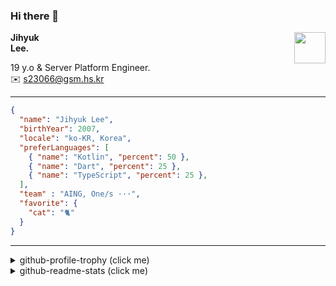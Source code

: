 ### Hi there 👋
<img src="https://github.githubassets.com/images/mona-loading-default.gif" width="50px" align="right">
</a>

**Jihyuk\
Lee.**

19 y.o & Server Platform Engineer.\
✉️ <s23066@gsm.hs.kr>

---

```json
{
  "name": "Jihyuk Lee",
  "birthYear": 2007,
  "locale": "ko-KR, Korea",
  "preferLanguages": [
    { "name": "Kotlin", "percent": 50 },
    { "name": "Dart", "percent": 25 },
    { "name": "TypeScript", "percent": 25 },
  ],
  "team" : "AING, One/s ···",
  "favorite": {
    "cat": "🐈"
  }
}
```
---
<details>
  <summary>github-profile-trophy (click me)</summary>
  
![](https://github-profile-trophy.vercel.app/?username=withJihyuk&row=1&column=8&theme=nord)
  
</details>
<details>
  <summary>github-readme-stats (click me)</summary>
  
<!--START_SECTION:waka-->
![Code Time](http://img.shields.io/badge/Code%20Time-948%20hrs%2021%20mins-blue)

![Lines of code](https://img.shields.io/badge/%EC%A0%80%EB%8A%94%20%EC%97%AC%ED%83%9C%EA%B9%8C%EC%A7%80%20-599.3%20thousand%20%EC%A4%84%EC%9D%98%20%EC%BD%94%EB%93%9C%EB%A5%BC%20%EC%9E%91%EC%84%B1%ED%96%88%EC%96%B4%EC%9A%94.-blue)

**저는 아침형 인간이에요. 🐤** 

```text
🌞 아침                     864 commits         █████░░░░░░░░░░░░░░░░░░░░   21.44 % 
🌆 낮　                     1422 commits        █████████░░░░░░░░░░░░░░░░   35.29 % 
🌃 저녁                     1399 commits        █████████░░░░░░░░░░░░░░░░   34.72 % 
🌙 밤　                     344 commits         ██░░░░░░░░░░░░░░░░░░░░░░░   08.54 % 
```


📊 **저는 이번주를 이렇게 시간을 보냈어요.** 

```text
🕑︎ Timezone: Asia/Seoul

💬 프로그래밍 언어들: 
Kotlin                   2 hrs 19 mins       █████████████████░░░░░░░░   69.89 % 
Java                     56 mins             ███████░░░░░░░░░░░░░░░░░░   28.34 % 
YAML                     1 min               ░░░░░░░░░░░░░░░░░░░░░░░░░   00.90 % 
TypeScript               1 min               ░░░░░░░░░░░░░░░░░░░░░░░░░   00.71 % 
Gradle                   0 secs              ░░░░░░░░░░░░░░░░░░░░░░░░░   00.10 % 

🔥 에디터들: 
IntelliJ IDEA            3 hrs 17 mins       █████████████████████████   99.29 % 
VS Code                  1 min               ░░░░░░░░░░░░░░░░░░░░░░░░░   00.71 % 

💻 운영 체제들: 
Mac                      3 hrs 19 mins       █████████████████████████   100.00 % 
```


 Last Updated on 06/08/2025 18:58:10 UTC
<!--END_SECTION:waka-->

</details>

</div>

